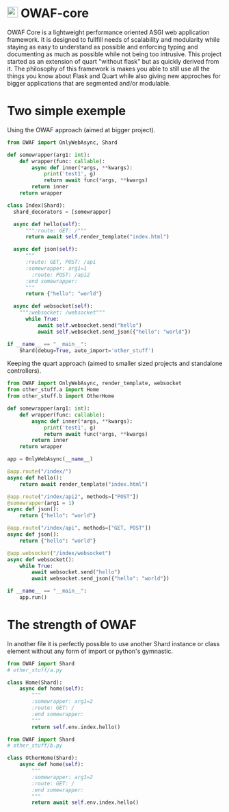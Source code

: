# <img src="https://github.com/OWAF-Only-Web-Async-Framework/OWAFCore/assets/63317845/a93d4333-7f2b-4b8c-bda2-ff16a856d6a5" alt="" width="25"/> OWAF-core

OWAF Core is a lightweight performance oriented ASGI web application framework. It is designed to fullfill needs of scalability and modularity while staying as easy to understand as possible and enforcing typing and documenting as much as possible while not being too intrusive. This project started as an extension of quart "without flask" but as quickly derived from it. The philosophy of this framework is makes you able to still use all the things you know about Flask and Quart while also giving new approches for bigger applications that are segmented and/or modulable.

# Two simple exemple
Using the OWAF approach (aimed at bigger project).
```python
from OWAF import OnlyWebAsync, Shard

def somewrapper(arg1: int):
    def wrapper(func: callable):
        async def inner(*args, **kwargs):
            print('test1', g)
            return await func(*args, **kwargs)
        return inner
    return wrapper

class Index(Shard):
  shard_decorators = [somewrapper]

  async def hello(self):
      """:route: GET: /"""
      return await self.render_template("index.html")

  async def json(self):
      """
      :route: GET, POST: /api 
      :somewrapper: arg1=1
        :route: POST: /api2
      :end somewrapper:
      """
      return {"hello": "world"}

  async def websocket(self):
    """:websocket: /websocket"""
      while True:
          await self.websocket.send("hello")
          await self.websocket.send_json({"hello": "world"})

if __name__ == "__main__":
    Shard(debug=True, auto_import='other_stuff')
```

Keeping the quart approach (aimed to smaller sized projects and standalone controllers).
```python
from OWAF import OnlyWebAsync, render_template, websocket
from other_stuff.a import Home
from other_stuff.b import OtherHome

def somewrapper(arg1: int):
    def wrapper(func: callable):
        async def inner(*args, **kwargs):
            print('test1', g)
            return await func(*args, **kwargs)
        return inner
    return wrapper

app = OnlyWebAsync(__name__)

@app.route("/index/")
async def hello():
    return await render_template("index.html")

@app.route("/index/api2", methods=["POST"])
@somewrapper(arg1 = 1) 
async def json():
    return {"hello": "world"}

@app.route("/index/api", methods=["GET, POST"])
async def json():
    return {"hello": "world"}

@app.websocket("/index/websocket")
async def websocket():
    while True:
        await websocket.send("hello")
        await websocket.send_json({"hello": "world"})

if __name__ == "__main__":
    app.run()
```

# The strength of OWAF
In another file it is perfectly possible to use another Shard instance or class element without any form of import or python's gymnastic.
```python
from OWAF import Shard
# other_stuff/a.py

class Home(Shard):
    async def home(self):
        """
        :somewrapper: arg1=2
        :route: GET: /
        :end somewrapper:
        """
        return self.env.index.hello()

from OWAF import Shard
# other_stuff/b.py

class OtherHome(Shard):
    async def home(self):
        """
        :somewrapper: arg1=2
        :route: GET: /
        :end somewrapper:
        """
        return await self.env.index.hello()
```
